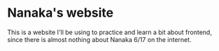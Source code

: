 # Nanaka's website

This is a website I'll be using to practice and learn a bit about frontend, since there is almost nothing about Nanaka 6/17 on the internet.